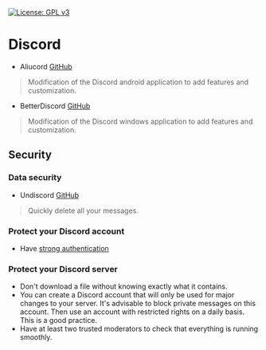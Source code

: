 [![License: GPL v3](https://img.shields.io/badge/License-GPLv3-blue.svg)](https://www.gnu.org/licenses/gpl-3.0)
# Discord
- Aliucord [GitHub](https://github.com/Aliucord/Aliucord)
> Modification of the Discord android application to add features and customization.
- BetterDiscord [GitHub](https://github.com/BetterDiscord/BetterDiscord)
> Modification of the Discord windows application to add features and customization.
## Security
### Data security
- Undiscord [GitHub](https://github.com/victornpb/undiscord)
> Quickly delete all your messages.
### Protect your Discord account
- Have [strong authentication](https://github.com/kyvernfoundation/kyvern/blob/main/courses/strongauthentication.md)
### Protect your Discord server
- Don't download a file without knowing exactly what it contains.
- You can create a Discord account that will only be used for major changes to your server. It's advisable to block private messages on this account. Then use an account with restricted rights on a daily basis. This is a good practice.
- Have at least two trusted moderators to check that everything is running smoothly.
